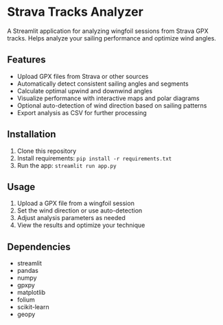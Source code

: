 # Strava Tracks Analyzer

A Streamlit application for analyzing wingfoil sessions from Strava GPX tracks. Helps analyze your sailing performance and optimize wind angles.

## Features

- Upload GPX files from Strava or other sources
- Automatically detect consistent sailing angles and segments
- Calculate optimal upwind and downwind angles
- Visualize performance with interactive maps and polar diagrams
- Optional auto-detection of wind direction based on sailing patterns
- Export analysis as CSV for further processing

## Installation

1. Clone this repository
2. Install requirements: `pip install -r requirements.txt`
3. Run the app: `streamlit run app.py`

## Usage

1. Upload a GPX file from a wingfoil session
2. Set the wind direction or use auto-detection
3. Adjust analysis parameters as needed
4. View the results and optimize your technique

## Dependencies

- streamlit
- pandas
- numpy
- gpxpy
- matplotlib
- folium
- scikit-learn
- geopy
